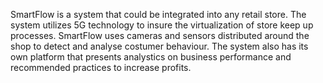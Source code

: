 SmartFlow is a system that could be integrated into any retail store. The system utilizes 5G technology to insure the virtualization of store keep up processes. 
SmartFlow uses cameras and sensors distributed around the shop to detect and analyse costumer behaviour. 
The system also has its own platform that presents analystics on business performance and recommended practices to increase profits.
